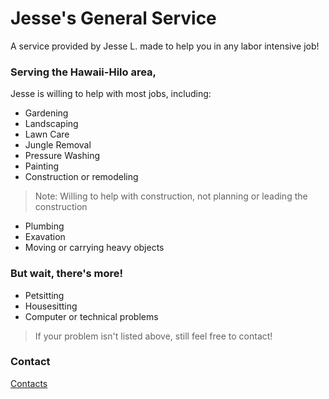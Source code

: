 # Jesse's General Service
A service provided by Jesse L. made to help you in any labor intensive job!

### Serving the Hawaii-Hilo area,
 Jesse is willing to help with most jobs, including:
 - Gardening
 - Landscaping
 - Lawn Care
 - Jungle Removal
 - Pressure Washing
 - Painting
 - Construction or remodeling
  >Note: Willing to help with construction,
  >not planning or leading the construction
 - Plumbing
 - Exavation
 - Moving or carrying heavy objects

### But wait, there's more!
 - Petsitting
 - Housesitting
 - Computer or technical problems

>If your problem isn't listed above, still feel free to contact!

### Contact
[Contacts](https://jml-sites.github.io/service/contact)
